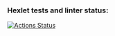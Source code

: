 ### Hexlet tests and linter status:
[![Actions Status](https://github.com/XannyH/frontend-project-46/workflows/hexlet-check/badge.svg)](https://github.com/XannyH/frontend-project-46/actions)